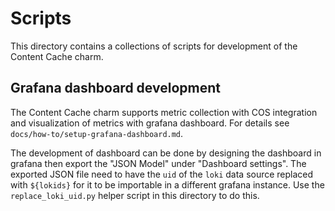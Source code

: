 # Scripts

This directory contains a collections of scripts for development of the Content Cache charm.

## Grafana dashboard development

The Content Cache charm supports metric collection with COS integration and visualization of metrics with grafana dashboard.
For details see `docs/how-to/setup-grafana-dashboard.md`.

The development of dashboard can be done by designing the dashboard in grafana then export the "JSON Model" under "Dashboard settings".
The exported JSON file need to have the `uid` of the `loki` data source replaced with `${lokids}` for it to be importable in a different grafana instance.
Use the `replace_loki_uid.py` helper script in this directory to do this.
